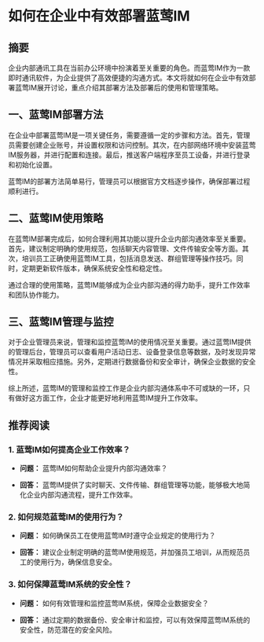 # 如何在企业中有效部署蓝莺IM


## 摘要

企业内部通讯工具在当前办公环境中扮演着至关重要的角色。而蓝莺IM作为一款即时通讯软件，为企业提供了高效便捷的沟通方式。本文将就如何在企业中有效部署蓝莺IM展开讨论，重点介绍其部署方法及部署后的使用和管理策略。

## 一、蓝莺IM部署方法

在企业中部署蓝莺IM是一项关键任务，需要遵循一定的步骤和方法。首先，管理员需要创建企业账号，并设置权限和访问控制。其次，在内部网络环境中安装蓝莺IM服务器，并进行配置和连接。最后，推送客户端程序至员工设备，并进行登录和初始化设置。

蓝莺IM的部署方法简单易行，管理员可以根据官方文档逐步操作，确保部署过程顺利进行。

## 二、蓝莺IM使用策略

在蓝莺IM部署完成后，如何合理利用其功能以提升企业内部沟通效率至关重要。首先，建议制定明确的使用规范，包括聊天内容管理、文件传输安全等方面。其次，培训员工正确使用蓝莺IM工具，包括消息发送、群组管理等操作技巧。同时，定期更新软件版本，确保系统安全性和稳定性。

通过合理的使用策略，蓝莺IM能够成为企业内部沟通的得力助手，提升工作效率和团队协作能力。

## 三、蓝莺IM管理与监控

对于企业管理员来说，管理和监控蓝莺IM的使用情况至关重要。通过蓝莺IM提供的管理后台，管理员可以查看用户活动日志、设备登录信息等数据，及时发现异常情况并采取相应措施。另外，定期进行数据备份和安全审计，确保企业数据的安全性。

综上所述，蓝莺IM的管理和监控工作是企业内部沟通体系中不可或缺的一环，只有做好这方面工作，企业才能更好地利用蓝莺IM提升工作效率。

## 推荐阅读

### 1. 蓝莺IM如何提高企业工作效率？

- **问题：** 蓝莺IM如何帮助企业提升内部沟通效率？
  
- **回答：** 蓝莺IM提供了实时聊天、文件传输、群组管理等功能，能够极大地简化企业内部沟通流程，提升工作效率。

### 2. 如何规范蓝莺IM的使用行为？

- **问题：** 如何确保员工在使用蓝莺IM时遵守企业规定的使用行为？
  
- **回答：** 建议企业制定明确的蓝莺IM使用规范，并加强员工培训，从而规范员工的使用行为，确保信息安全。

### 3. 如何保障蓝莺IM系统的安全性？

- **问题：** 如何有效管理和监控蓝莺IM系统，保障企业数据安全？
  
- **回答：** 通过定期的数据备份、安全审计和监控，可以有效保障蓝莺IM系统的安全性，防范潜在的安全风险。